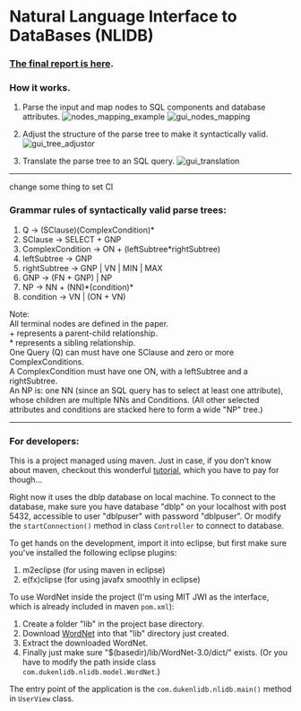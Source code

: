 

# Natural Language Interface to DataBases (NLIDB)

### [The final report is here](./doc/report/final/final.pdf).

### How it works.
1. Parse the input and map nodes to SQL components and database attributes.
![nodes_mapping_example](./doc/report/final/figures/nodes_mapping_example.png)
![gui_nodes_mapping](./doc/report/final/figures/gui_nodes_mapping.png)

2. Adjust the structure of the parse tree to make it syntactically valid.
![gui_tree_adjustor](./doc/report/final/figures/gui_tree_adjustor1.png)

3. Translate the parse tree to an SQL query.
![gui_translation](./doc/report/final/figures/gui_translation.png)

*****

change some thing to set CI

### Grammar rules of syntactically valid parse trees:

1. Q -> (SClause)(ComplexCondition)\*
2. SClause -> SELECT + GNP
3. ComplexCondition -> ON + (leftSubtree\*rightSubtree)
4. leftSubtree -> GNP
5. rightSubtree -> GNP | VN | MIN | MAX
6. GNP -> (FN + GNP) | NP
7. NP -> NN + (NN)\*(condition)\*
8. condition -> VN | (ON + VN)

Note:  
All terminal nodes are defined in the paper.  
\+ represents a parent-child relationship.  
\* represents a sibling relationship.  
One Query (Q) can must have one SClause and zero or more ComplexConditions.  
A ComplexCondition must have one ON, with a leftSubtree and a rightSubtree.  
An NP is: one NN (since an SQL query has to select at least one attribute), whose children
are multiple NNs and Conditions. (All other selected attributes and conditions are stacked
here to form a wide "NP" tree.)

*****

### For developers:

This is a project managed using maven. Just in case, if you don't know about maven, checkout this wonderful [tutorial](https://www.udemy.com/apachemaven/), which you have to pay for though...

Right now it uses the dblp database on local machine. To connect to the database, make sure you have database "dblp" on your localhost with post 5432, accessible to user "dblpuser" with password "dblpuser". Or modify the `startConnection()` method in class `Controller` to connect to database.

To get hands on the development, import it into eclipse, but first make sure you've installed the following eclipse plugins:

1. m2eclipse (for using maven in eclipse)
2. e(fx)clipse (for using javafx smoothly in eclipse)

To use WordNet inside the project (I'm using MIT JWI as the interface, which is already included in maven `pom.xml`):

1. Create a folder "lib" in the project base directory.
2. Download [WordNet](https://wordnet.princeton.edu/wordnet/download/) into that "lib" directory just created.
3. Extract the downloaded WordNet. 
4. Finally just make sure "$(basedir)/lib/WordNet-3.0/dict/" exists. (Or you have to modify the path inside class `com.dukenlidb.nlidb.model.WordNet`.)

The entry point of the application is the `com.dukenlidb.nlidb.main()` method in `UserView` class. 
